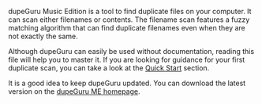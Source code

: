 dupeGuru Music Edition is a tool to find duplicate files on your computer. It can scan either filenames or contents. The filename scan features a fuzzy matching algorithm that can find duplicate filenames even when they are not exactly the same.

Although dupeGuru can easily be used without documentation, reading this file will help you to master it. If you are looking for guidance for your first duplicate scan, you can take a look at the [Quick Start](quick_start.htm) section.

It is a good idea to keep dupeGuru updated. You can download the latest version on the [dupeGuru ME homepage](http://www.hardcoded.net/dupeguru_me/).